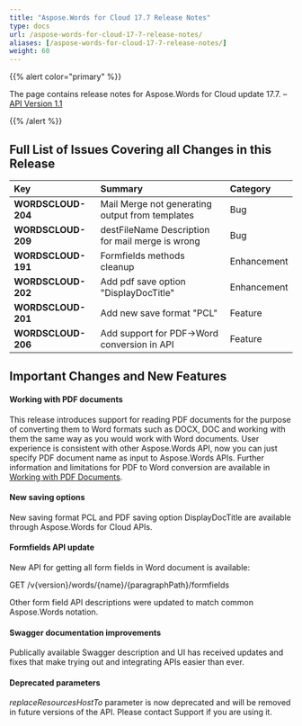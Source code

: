 ```yaml
---
title: "Aspose.Words for Cloud 17.7 Release Notes"
type: docs
url: /aspose-words-for-cloud-17-7-release-notes/
aliases: [/aspose-words-for-cloud-17-7-release-notes/]
weight: 60
---
```


{{% alert color="primary" %}} 

The page contains release notes for Aspose.Words for Cloud update 17.7. – [API Version 1.1](http://api.aspose.cloud/swagger/ui/index)

{{% /alert %}} 
## Full List of Issues Covering all Changes in this Release

|**Key**|**Summary**|**Category**|
| :- | :- | :- |
|**WORDSCLOUD-204**|Mail Merge not generating output from templates|Bug|
|**WORDSCLOUD-209**|destFileName Description for mail merge is wrong|Bug|
|**WORDSCLOUD-191**|Formfields methods cleanup|Enhancement|
|**WORDSCLOUD-202**|Add pdf save option "DisplayDocTitle"|Enhancement|
|**WORDSCLOUD-201**|Add new save format "PCL"|Feature|
|**WORDSCLOUD-206**|Add support for PDF->Word conversion in API|Feature|
## Important Changes and New Features
#### Working with PDF documents
This release introduces support for reading PDF documents for the purpose of converting them to Word formats such as DOCX, DOC and working with them the same way as you would work with Word documents. User experience is consistent with other Aspose.Words API, now you can just specify PDF document name as input to Aspose.Words APIs.
Further information and limitations for PDF to Word conversion are available in [Working with PDF Documents](https://docs.aspose.com/display/wordscloud/Working+with+PDF+Documents).
#### New saving options
New saving format PCL and PDF saving option DisplayDocTitle are available through Aspose.Words for Cloud APIs.
#### Formfields API update
New API for getting all form fields in Word document is available:

GET /v{version}/words/{name}/{paragraphPath}/formfields

Other form field API descriptions were updated to match common Aspose.Words notation.
#### Swagger documentation improvements
Publically available Swagger description and UI has received updates and fixes that make trying out and integrating APIs easier than ever.
#### Deprecated parameters
*replaceResourcesHostTo* parameter is now deprecated and will be removed in future versions of the API. Please contact Support if you are using it.






